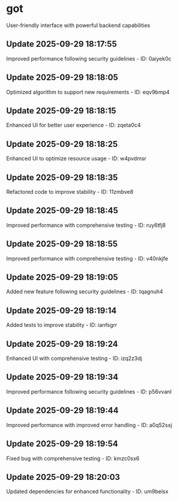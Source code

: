 # got
User-friendly interface with powerful backend capabilities

## Update 2025-09-29 18:17:55
Improved performance following security guidelines - ID: 0aiyek0c


## Update 2025-09-29 18:18:05
Optimized algorithm to support new requirements - ID: eqv9bmp4


## Update 2025-09-29 18:18:15
Enhanced UI for better user experience - ID: zqeta0c4


## Update 2025-09-29 18:18:25
Enhanced UI to optimize resource usage - ID: w4pvdmsr


## Update 2025-09-29 18:18:35
Refactored code to improve stability - ID: 11zmbve8


## Update 2025-09-29 18:18:45
Improved performance with comprehensive testing - ID: ruy6tfj8


## Update 2025-09-29 18:18:55
Improved performance with comprehensive testing - ID: v40nkjfe


## Update 2025-09-29 18:19:05
Added new feature following security guidelines - ID: tqagnuh4


## Update 2025-09-29 18:19:14
Added tests to improve stability - ID: ianfsgrr


## Update 2025-09-29 18:19:24
Enhanced UI with comprehensive testing - ID: izq2z3dj


## Update 2025-09-29 18:19:34
Improved performance following security guidelines - ID: p56vvanl


## Update 2025-09-29 18:19:44
Improved performance with improved error handling - ID: a0q52sxj


## Update 2025-09-29 18:19:54
Fixed bug with comprehensive testing - ID: kmzc0sx6


## Update 2025-09-29 18:20:03
Updated dependencies for enhanced functionality - ID: um9belsx

